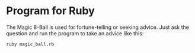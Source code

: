 #  Program for Ruby

The Magic 8-Ball is used for fortune-telling or seeking advice.
Just ask the question and run the program to take an advice like this:

`ruby magic_ball.rb`
